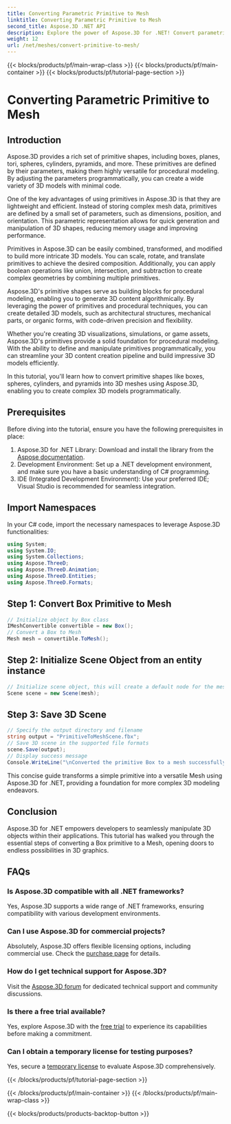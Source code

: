 ```yaml
---
title: Converting Parametric Primitive to Mesh
linktitle: Converting Parametric Primitive to Mesh
second_title: Aspose.3D .NET API
description: Explore the power of Aspose.3D for .NET! Convert parametric primitives to versatile Mesh effortlessly. Elevate your 3D graphics game today.
weight: 12
url: /net/meshes/convert-primitive-to-mesh/
---
```


{{< blocks/products/pf/main-wrap-class >}}
{{< blocks/products/pf/main-container >}}
{{< blocks/products/pf/tutorial-page-section >}}

# Converting Parametric Primitive to Mesh

## Introduction

Aspose.3D provides a rich set of primitive shapes, including boxes, planes, tori, spheres, cylinders, pyramids, and more. These primitives are defined by their parameters, making them highly versatile for procedural modeling. By adjusting the parameters programmatically, you can create a wide variety of 3D models with minimal code.

One of the key advantages of using primitives in Aspose.3D is that they are lightweight and efficient. Instead of storing complex mesh data, primitives are defined by a small set of parameters, such as dimensions, position, and orientation. This parametric representation allows for quick generation and manipulation of 3D shapes, reducing memory usage and improving performance.

Primitives in Aspose.3D can be easily combined, transformed, and modified to build more intricate 3D models. You can scale, rotate, and translate primitives to achieve the desired composition. Additionally, you can apply boolean operations like union, intersection, and subtraction to create complex geometries by combining multiple primitives.

Aspose.3D's primitive shapes serve as building blocks for procedural modeling, enabling you to generate 3D content algorithmically. By leveraging the power of primitives and procedural techniques, you can create detailed 3D models, such as architectural structures, mechanical parts, or organic forms, with code-driven precision and flexibility.

Whether you're creating 3D visualizations, simulations, or game assets, Aspose.3D's primitives provide a solid foundation for procedural modeling. With the ability to define and manipulate primitives programmatically, you can streamline your 3D content creation pipeline and build impressive 3D models efficiently.

In this tutorial, you'll learn how to convert primitive shapes like boxes, spheres, cylinders, and pyramids into 3D meshes using Aspose.3D, enabling you to create complex 3D models programmatically.


## Prerequisites
Before diving into the tutorial, ensure you have the following prerequisites in place:
1. Aspose.3D for .NET Library: Download and install the library from the [Aspose documentation](https://reference.aspose.com/3d/net/).
2. Development Environment: Set up a .NET development environment, and make sure you have a basic understanding of C# programming.
3. IDE (Integrated Development Environment): Use your preferred IDE; Visual Studio is recommended for seamless integration.
## Import Namespaces
In your C# code, import the necessary namespaces to leverage Aspose.3D functionalities:
```csharp
using System;
using System.IO;
using System.Collections;
using Aspose.ThreeD;
using Aspose.ThreeD.Animation;
using Aspose.ThreeD.Entities;
using Aspose.ThreeD.Formats;
```
## Step 1: Convert Box Primitive to Mesh
```csharp
// Initialize object by Box class
IMeshConvertible convertible = new Box();
// Convert a Box to Mesh
Mesh mesh = convertible.ToMesh();
```
## Step 2: Initialize Scene Object from an entity instance
```csharp
// Initialize scene object, this will create a default node for the mesh
Scene scene = new Scene(mesh);
```
## Step 3: Save 3D Scene
```csharp
// Specify the output directory and filename
string output = "PrimitiveToMeshScene.fbx";
// Save 3D scene in the supported file formats
scene.Save(output);
// Display success message
Console.WriteLine("\nConverted the primitive Box to a mesh successfully.\nFile saved at " + output);
```
This concise guide transforms a simple primitive into a versatile Mesh using Aspose.3D for .NET, providing a foundation for more complex 3D modeling endeavors.
## Conclusion
Aspose.3D for .NET empowers developers to seamlessly manipulate 3D objects within their applications. This tutorial has walked you through the essential steps of converting a Box primitive to a Mesh, opening doors to endless possibilities in 3D graphics.
## FAQs
### Is Aspose.3D compatible with all .NET frameworks?
Yes, Aspose.3D supports a wide range of .NET frameworks, ensuring compatibility with various development environments.
### Can I use Aspose.3D for commercial projects?
Absolutely, Aspose.3D offers flexible licensing options, including commercial use. Check the [purchase page](https://purchase.aspose.com/buy) for details.
### How do I get technical support for Aspose.3D?
Visit the [Aspose.3D forum](https://forum.aspose.com/c/3d/18) for dedicated technical support and community discussions.
### Is there a free trial available?
Yes, explore Aspose.3D with the [free trial](https://releases.aspose.com/) to experience its capabilities before making a commitment.
### Can I obtain a temporary license for testing purposes?
Yes, secure a [temporary license](https://purchase.aspose.com/temporary-license/) to evaluate Aspose.3D comprehensively.

{{< /blocks/products/pf/tutorial-page-section >}}

{{< /blocks/products/pf/main-container >}}
{{< /blocks/products/pf/main-wrap-class >}}

{{< blocks/products/products-backtop-button >}}
